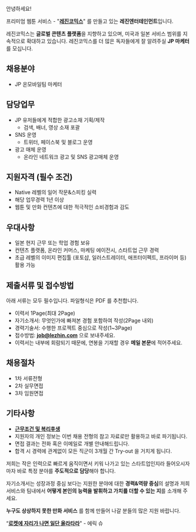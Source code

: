 ﻿안녕하세요!

프리미엄 웹툰 서비스 - "**[레진코믹스](http://www.lezhin.com)**" 를 만들고 있는 **레진엔터테인먼트**입니다.

레진코믹스는 **글로벌 콘텐츠 플랫폼**을 지향하고 있으며, 미국과 일본 서비스 범위를 지속적으로 확대하고 있습니다. 
레진코믹스를 더 많은 독자들에게 잘 알려주실 **JP 마케터**를 모십니다.
 

## 채용분야 

- JP 온모바일팀 마케터 


## 담당업무

- JP 유저들에게 적합한 광고소재 기획/제작
  - 검색, 배너, 영상 소재 포괄
- SNS 운영
  - 트위터, 페이스북 및 블로그 운영
- 광고 매체 운영
  - 온라인 네트워크 광고 및 SNS 광고매체 운영


## 지원자격 (필수 조건)

- Native 레벨의 일어 작문&스피킹 실력
- 해당 업무경력 1년 이상 
- 웹툰 및 만화 컨텐츠에 대한 적극적인 소비경험과 감도 


## 우대사항

- 일본 현지 근무 또는 학업 경험 보유
- 컨텐츠 플랫폼, 온라인 커머스, 마케팅 에이전시, 스타트업 근무 경력
- 초급 레벨의 이미지 편집툴 (포토샵, 일러스트레이터, 애프터이펙트, 프라이머 등) 활용 가능


## 제출서류 및 접수방법

아래 서류는 모두 필수입니다. 파일형식은 PDF 를 추천합니다.

- 이력서 1Page(최대 2Page)
- 자기소개서: 무엇인가에 빠져본 경험 포함하여 작성(2Page 내외)
- 경력기술서: 수행한 프로젝트 중심으로 작성(1~3Page)
- 접수방법: **job@lezhin.com** 으로 보내주세요.
- 이력서는 내부에 회람되기 때문에, 연봉을 기재할 경우 **메일 본문**에 적어주세요.


## 채용절차 

- 1차 서류전형
- 2차 실무면접 
- 3차 임원면접 


## 기타사항 
- [**근무조건 및 복리후생**](https://github.com/lezhin/apply/blob/master/README.md)
- 지원자의 개인 정보는 이번 채용 전형의 참고 자료로만 활용하고 바로 파기됩니다.
- 면접 결과는 전화 혹은 이메일로 개별 안내해드립니다.
- 합격 시 경력에 관계없이 모든 직군이 3개월 간 Try-out 을 거치게 됩니다. 


저희는 작은 인력으로 빠르게 움직이면서 키워 나가고 있는 스타트업인지라 들어오시자마자 바로 특정 분야를 **주도적으로 담당**해야 합니다. 

자기소개서는 성장과정 중심 보다는 지원한 분야에 대한 **경력&역량 중심**의 설명과 저희 서비스와 팀내에서 **어떻게 본인의 능력을 발휘하고 가치를 더할 수 있는 지**를 소개해 주세요.

**누구도 상상하지 못한 만화 서비스** 를 함께 만들어 나갈 분들의 많은 지원 바랍니다.


“[**로켓에 자리가 나면 일단 올라타라**](http://estima.wordpress.com/2012/05/28/sheryl/)" - 에릭 슈